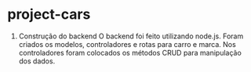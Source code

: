 # project-cars

1. Construção do backend
O backend foi feito utilizando node.js.
Foram criados os modelos, controladores e rotas para carro e marca.
Nos controladores foram colocados os métodos CRUD para manipulação dos dados.
